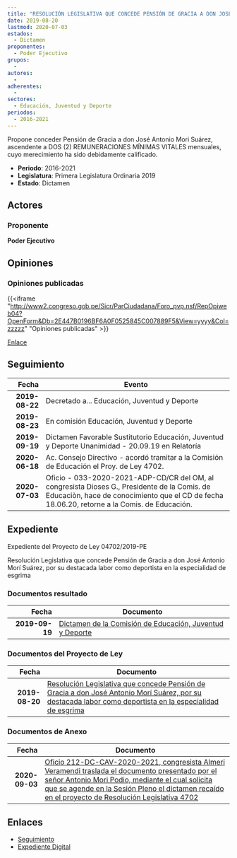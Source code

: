 ```yaml
---
title: "RESOLUCIÓN LEGISLATIVA QUE CONCEDE PENSIÓN DE GRACIA A DON JOSÉ ANTONIO MORI SUÁREZ, POR SU DESTACADA LABOR COMO DEPORTISTA EN LA ESPECIALIDAD DE ESGRIMA"
date: 2019-08-20
lastmod: 2020-07-03
estados: 
  - Dictamen
proponentes: 
  - Poder Ejecutivo
grupos: 
  - 
autores: 
  - 
adherentes: 
  - 
sectores: 
  - Educación, Juventud y Deporte
periodos: 
  - 2016-2021
---
```


Propone conceder Pensión de Gracia a don José Antonio Mori Suárez, ascendente a DOS (2) REMUNERACIONES MÍNIMAS VITALES mensuales, cuyo merecimiento ha sido debidamente calificado.

- **Periodo**: 2016-2021
- **Legislatura**: Primera Legislatura Ordinaria 2019
- **Estado**: Dictamen

## Actores

### Proponente

**Poder Ejecutivo**


## Opiniones

### Opiniones publicadas

{{<iframe "http://www2.congreso.gob.pe/Sicr/ParCiudadana/Foro_pvp.nsf/RepOpiweb04?OpenForm&Db=2E447B0196BF6A0F0525845C007889F5&View=yyyy&Col=zzzzz" "Opiniones publicadas" >}}

[Enlace](http://www2.congreso.gob.pe/Sicr/ParCiudadana/Foro_pvp.nsf/RepOpiweb04?OpenForm&Db=2E447B0196BF6A0F0525845C007889F5&View=yyyy&Col=zzzzz)

## Seguimiento

| Fecha | Evento |
|------:|--------|
| **2019-08-22** | Decretado a... Educación, Juventud y Deporte|
| **2019-08-23** | En comisión Educación, Juventud y Deporte|
| **2019-09-19** | Dictamen Favorable Sustitutorio Educación, Juventud y Deporte Unanimidad - 20.09.19 en Relatoría|
| **2020-06-18** | Ac. Consejo Directivo - acordó tramitar a la Comisión de Educación el Proy. de Ley 4702.|
| **2020-07-03** | Oficio - 033-2020-2021-ADP-CD/CR del OM, al congresista Dioses G., Presidente de la Comis. de Educaciòn, hace de conocimiento que el CD de fecha 18.06.20, retorne a la Comis. de Educación.|


## Expediente

Expediente del Proyecto de Ley 04702/2019-PE

Resolución Legislativa que concede Pensión de Gracia a don José Antonio Morí Suárez, por su destacada labor como deportista en la especialidad de esgrima


### Documentos resultado

| Fecha | Documento |
|------:|--------|
| **2019-09-19** | [Dictamen de la Comisión de Educación, Juventud y Deporte](http://www.leyes.congreso.gob.pe/Documentos/2016_2021/Dictamenes/Proyectos_de_Ley/04702DC10MAY20190919.pdf) |

### Documentos del Proyecto de Ley

| Fecha | Documento |
|------:|--------|
| **2019-08-20** | [Resolución Legislativa que concede Pensión de Gracia a don José Antonio Morí Suárez, por su destacada labor como deportista en la especialidad de esgrima](http://www.leyes.congreso.gob.pe/Documentos/2016_2021/Proyectos_de_Ley_y_de_Resoluciones_Legislativas/PL0470220190820.pdf) |

### Documentos de Anexo

| Fecha | Documento |
|------:|--------|
| **2020-09-03** | [Oficio 212-DC-CAV-2020-2021, congresista Almeri Veramendi traslada el documento presentado por el señor Antonio Mori Podio, mediante el cual solicita que se agende en la Sesión Pleno el dictamen recaído en el proyecto de Resolución Legislativa 4702](http://www.leyes.congreso.gob.pe/Documentos/2016_2021/Oficios/Congresistas/OFICIO-212-DC-CAV-2020-2021.pdf) |

## Enlaces 

- [Seguimiento](http://www2.congreso.gob.pehttp://www2.congreso.gob.pe/Sicr/TraDocEstProc/CLProLey2016.nsf/f7fff46988ca05b1052578e100829cc7/50e9d8a912768df30525845c006fa3ae?OpenDocument)
- [Expediente Digital](http://www2.congreso.gob.pehttp://www2.congreso.gob.pe/Sicr/TraDocEstProc/CLProLey2016.nsf/f7fff46988ca05b1052578e100829cc7/50e9d8a912768df30525845c006fa3ae?OpenDocument&Click=05257FB7005EB655.eb71d0cf91d8294e05256cdf006b5706/$Body/0.1C6C)
